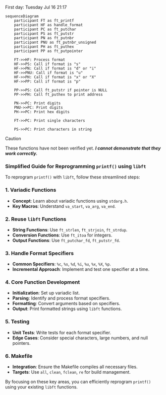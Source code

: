First day: Tuesday Jul 16 21:17
```mermaid
sequenceDiagram
    participant FT as ft_printf
    participant HF as handle_format
    participant PC as ft_putchar
    participant PS as ft_putstr
    participant PN as ft_putnbr
    participant PNU as ft_putnbr_unsigned
    participant PH as ft_puthex
    participant PP as ft_putpointer

    FT->>HF: Process format
    HF->>PS: Call if format is "s"
    HF->>PN: Call if format is "d" or "i"
    HF->>PNU: Call if format is "u"
    HF->>PH: Call if format is "x" or "X"
    HF->>PP: Call if format is "p"

    PP->>PS: Call ft_putstr if pointer is NULL
    PP->>PH: Call ft_puthex to print address

    PN->>PC: Print digits
    PNU->>PC: Print digits
    PH->>PC: Print hex digits

    FT->>PC: Print single characters

    PS->>PC: Print characters in string
```

> [!CAUTION]  
> These functions have not been verified yet. **_I cannot demonstrate that they work correctly._**

### Simplified Guide for Reprogramming `printf()` using `libft`

To reprogram `printf()` with `libft`, follow these streamlined steps:

### 1. **Variadic Functions**
   - **Concept**: Learn about variadic functions using `stdarg.h`.
   - **Key Macros**: Understand `va_start`, `va_arg`, `va_end`.

### 2. **Reuse `libft` Functions**
   - **String Functions**: Use `ft_strlen`, `ft_strjoin`, `ft_strdup`.
   - **Conversion Functions**: Use `ft_itoa` for integers.
   - **Output Functions**: Use `ft_putchar_fd`, `ft_putstr_fd`.

### 3. **Handle Format Specifiers**
   - **Common Specifiers**: `%c`, `%s`, `%d`, `%i`, `%u`, `%x`, `%X`, `%p`.
   - **Incremental Approach**: Implement and test one specifier at a time.

### 4. **Core Function Development**
   - **Initialization**: Set up variadic list.
   - **Parsing**: Identify and process format specifiers.
   - **Formatting**: Convert arguments based on specifiers.
   - **Output**: Print formatted strings using `libft` functions.

### 5. **Testing**
   - **Unit Tests**: Write tests for each format specifier.
   - **Edge Cases**: Consider special characters, large numbers, and null pointers.

### 6. **Makefile**
   - **Integration**: Ensure the Makefile compiles all necessary files.
   - **Targets**: Use `all`, `clean`, `fclean`, `re` for build management.

By focusing on these key areas, you can efficiently reprogram `printf()` using your existing `libft` functions.

